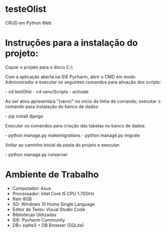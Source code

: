 # testeOlist
CRUD em Python Web

# Instruções para a instalação do projeto:
<p>Copiar o projeto para o disco C:/;</p>
<p>Com a aplicação aberta na IDE Pycharm, abrir o CMD em modo Administrador e executar os seguintes comandos para ativação dos scripts:</p> 
- cd testOlist
- cd venv/Scripts
- activate
<p>Ao ser ativo apresentará "(venv)" no início da linha de comando;
executar o comando para instalação do banco de dados:</p>
- pip install django
<p>Executar os comandos para criação das tabelas no banco de dados:</p>
- python manage.py makemigrations
- python manage.py migrate
<p>Voltar ao caminho inicial da pasta do projeto e executar:</p>
- python manage.py runserver

# Ambiente de Trabalho
- Computador: Asus
- Processador: Intel Core i5 CPU 1.70GHz
- Ram 8GB
- SO: Windows 10 Home Single Language
- Editor de Texto: Visual Studio Code
- Bibliotecas Utilizadas
- IDE: Pycharm Community
- DB> sqlite3 + DB Browser (SQLite)
